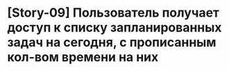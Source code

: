 # [Story-09] Пользователь получает доступ к списку запланированных задач на сегодня, с прописанным кол-вом времени на них
